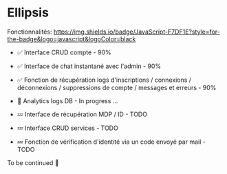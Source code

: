 # Ellipsis

Fonctionnalités:
https://img.shields.io/badge/JavaScript-F7DF1E?style=for-the-badge&logo=javascript&logoColor=black

- ✅ Interface CRUD compte - 90% 
- ✅ Interface de chat instantané avec l'admin - 90% 
- ✅ Fonction de récupération logs d'inscriptions / connexions / déconnexions / suppressions de compte / messages et erreurs - 90% 

- 🔄 Analytics logs DB - In progress ... 

- 💤 Interface de récupération MDP / ID - TODO 
- 💤 Interface CRUD services - TODO 
- 💤 Fonction de vérification d'identité via un code envoyé par mail - TODO

To be continued 👀
